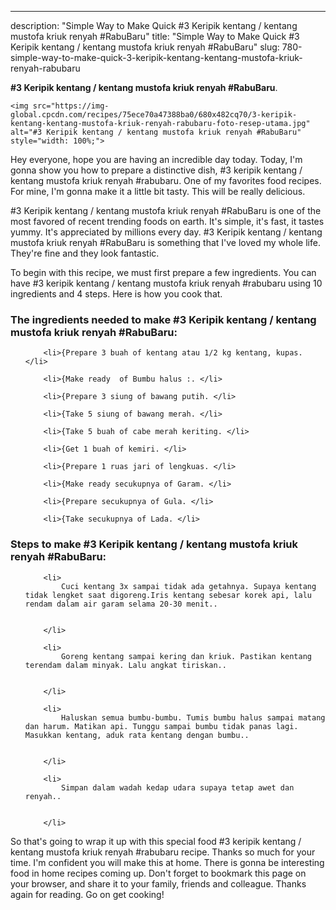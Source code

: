 ---
description: "Simple Way to Make Quick #3 Keripik kentang / kentang mustofa kriuk renyah #RabuBaru"
title: "Simple Way to Make Quick #3 Keripik kentang / kentang mustofa kriuk renyah #RabuBaru"
slug: 780-simple-way-to-make-quick-3-keripik-kentang-kentang-mustofa-kriuk-renyah-rabubaru

<p>
	<strong>#3 Keripik kentang / kentang mustofa kriuk renyah #RabuBaru</strong>. 
	
</p>
<p>
	
	<img src="https://img-global.cpcdn.com/recipes/75ece70a47388ba0/680x482cq70/3-keripik-kentang-kentang-mustofa-kriuk-renyah-rabubaru-foto-resep-utama.jpg" alt="#3 Keripik kentang / kentang mustofa kriuk renyah #RabuBaru" style="width: 100%;">
	
	
</p>
<p>
	Hey everyone, hope you are having an incredible day today. Today, I'm gonna show you how to prepare a distinctive dish, #3 keripik kentang / kentang mustofa kriuk renyah #rabubaru. One of my favorites food recipes. For mine, I'm gonna make it a little bit tasty. This will be really delicious.
</p>
	
<p>
	#3 Keripik kentang / kentang mustofa kriuk renyah #RabuBaru is one of the most favored of recent trending foods on earth. It's simple, it's fast, it tastes yummy. It's appreciated by millions every day. #3 Keripik kentang / kentang mustofa kriuk renyah #RabuBaru is something that I've loved my whole life. They're fine and they look fantastic.
</p>
<p>
	
</p>

<p>
To begin with this recipe, we must first prepare a few ingredients. You can have #3 keripik kentang / kentang mustofa kriuk renyah #rabubaru using 10 ingredients and 4 steps. Here is how you cook that.
</p>

<h3>The ingredients needed to make #3 Keripik kentang / kentang mustofa kriuk renyah #RabuBaru:</h3>

<ol>
	
		<li>{Prepare 3 buah of kentang atau 1/2 kg kentang, kupas. </li>
	
		<li>{Make ready  of Bumbu halus :. </li>
	
		<li>{Prepare 3 siung of bawang putih. </li>
	
		<li>{Take 5 siung of bawang merah. </li>
	
		<li>{Take 5 buah of cabe merah keriting. </li>
	
		<li>{Get 1 buah of kemiri. </li>
	
		<li>{Prepare 1 ruas jari of lengkuas. </li>
	
		<li>{Make ready secukupnya of Garam. </li>
	
		<li>{Prepare secukupnya of Gula. </li>
	
		<li>{Take secukupnya of Lada. </li>
	
</ol>
<p>
	
</p>

<h3>Steps to make #3 Keripik kentang / kentang mustofa kriuk renyah #RabuBaru:</h3>

<ol>
	
		<li>
			Cuci kentang 3x sampai tidak ada getahnya. Supaya kentang tidak lengket saat digoreng.Iris kentang sebesar korek api, lalu rendam dalam air garam selama 20-30 menit..
			
			
		</li>
	
		<li>
			Goreng kentang sampai kering dan kriuk. Pastikan kentang terendam dalam minyak. Lalu angkat tiriskan..
			
			
		</li>
	
		<li>
			Haluskan semua bumbu-bumbu. Tumis bumbu halus sampai matang dan harum. Matikan api. Tunggu sampai bumbu tidak panas lagi. Masukkan kentang, aduk rata kentang dengan bumbu..
			
			
		</li>
	
		<li>
			Simpan dalam wadah kedap udara supaya tetap awet dan renyah..
			
			
		</li>
	
</ol>

<p>
	
</p>

<p>
	So that's going to wrap it up with this special food #3 keripik kentang / kentang mustofa kriuk renyah #rabubaru recipe. Thanks so much for your time. I'm confident you will make this at home. There is gonna be interesting food in home recipes coming up. Don't forget to bookmark this page on your browser, and share it to your family, friends and colleague. Thanks again for reading. Go on get cooking!
</p>
